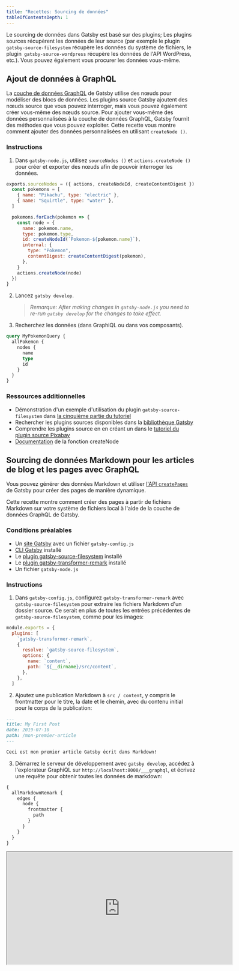 ```yaml
---
title: "Recettes: Sourcing de données"
tableOfContentsDepth: 1
---
```


Le sourcing de données dans Gatsby est basé sur des plugins; Les plugins sources récupèrent les données de leur source (par exemple le plugin `gatsby-source-filesystem` récupère les données du système de fichiers, le plugin` gatsby-source-wordpress` récupère les données de l'API WordPress, etc.). Vous pouvez également vous procurer les données vous-même.

## Ajout de données à GraphQL

La [couche de données GraphQL](/docs/graphql-concepts/) de Gatsby  utilise des nœuds pour modéliser des blocs de données. Les plugins source Gatsby ajoutent des nœuds source que vous pouvez interroger, mais vous pouvez également créer vous-même des nœuds source. Pour ajouter vous-même des données personnalisées à la couche de données GraphQL, Gatsby fournit des méthodes que vous pouvez exploiter.
Cette recette vous montre comment ajouter des données personnalisées en utilisant `createNode ()`.

### Instructions

1. Dans `gatsby-node.js`, utilisez `sourceNodes ()` et `actions.createNode ()` pour créer et exporter des nœuds afin de pouvoir interroger les données.

```javascript:title=gatsby-node.js
exports.sourceNodes = ({ actions, createNodeId, createContentDigest }) => {
  const pokemons = [
    { name: "Pikachu", type: "electric" },
    { name: "Squirtle", type: "water" },
  ]

  pokemons.forEach(pokemon => {
    const node = {
      name: pokemon.name,
      type: pokemon.type,
      id: createNodeId(`Pokemon-${pokemon.name}`),
      internal: {
        type: "Pokemon",
        contentDigest: createContentDigest(pokemon),
      },
    }
    actions.createNode(node)
  })
}
```

2. Lancez `gatsby develop`.

   > _Remarque: After making changes in `gatsby-node.js` you need to re-run `gatsby develop` for the changes to take effect._

3. Recherchez les données (dans GraphiQL ou dans vos composants).

```graphql
query MyPokemonQuery {
  allPokemon {
    nodes {
      name
      type
      id
    }
  }
}
```

### Ressources additionnelles

- Démonstration d'un exemple d'utilisation du plugin `gatsby-source-filesystem` dans [la cinquième partie du tutoriel](/tutorial/part-five/#source-plugins)
- Rechercher les plugins sources disponibles dans la [bibliothèque Gatsby](/plugins/?=source)
- Comprendre les plugins source en en créant un dans le [tutoriel du plugin source Pixabay](/docs/pixabay-source-plugin-tutorial/)
- [Documentation](/docs/actions/#createNode) de la fonction createNode

## Sourcing de données Markdown pour les articles de blog et les pages avec GraphQL

Vous pouvez générer des données Markdown et utiliser [l'API `createPages`](/docs/actions/#createPage) de Gatsby pour créer des pages de manière dynamique.

Cette recette montre comment créer des pages à partir de fichiers Markdown sur votre système de fichiers local à l'aide de la couche de données GraphQL de Gatsby.

### Conditions préalables

- Un [site Gatsby](/docs/quick-start) avec un fichier `gatsby-config.js`
- [CLI Gatsby](/docs/gatsby-cli) installé
- Le [plugin gatsby-source-filesystem](/packages/gatsby-source-filesystem) installé
- Le [plugin gatsby-transformer-remark](/packages/gatsby-transformer-remark) installé
- Un fichier `gatsby-node.js`

### Instructions

1. Dans `gatsby-config.js`, configurez `gatsby-transformer-remark` avec `gatsby-source-filesystem` pour extraire les fichiers Markdown d'un dossier source. Ce serait en plus de toutes les entrées précédentes de `gatsby-source-filesystem`, comme pour les images:

```js:title=gatsby-config.js
module.exports = {
  plugins: [
    `gatsby-transformer-remark`,
    {
      resolve: `gatsby-source-filesystem`,
      options: {
        name: `content`,
        path: `${__dirname}/src/content`,
      },
    },
  ]
```

2. Ajoutez une publication Markdown à `src / content`, y compris le frontmatter pour le titre, la date et le chemin, avec du contenu initial pour le corps de la publication:

```markdown:title=src/content/mon-premier-article.md
---
title: My First Post
date: 2019-07-10
path: /mon-premier-article
---

Ceci est mon premier article Gatsby écrit dans Markdown!
```

3. Démarrez le serveur de développement avec `gatsby develop`, accédez à l'explorateur GraphiQL sur `http://localhost:8000/___graphql`, et écrivez une requête pour obtenir toutes les données de markdown:

```graphql
{
  allMarkdownRemark {
    edges {
      node {
        frontmatter {
          path
        }
      }
    }
  }
}
```

<iframe
  title="Query pour tout le markdown"
  src="https://q4xpb.sse.codesandbox.io/___graphql?explorerIsOpen=false&query=%7B%0A%20%20allMarkdownRemark%20%7B%0A%20%20%20%20edges%20%7B%0A%20%20%20%20%20%20node%20%7B%0A%20%20%20%20%20%20%20%20frontmatter%20%7B%0A%20%20%20%20%20%20%20%20%20%20path%0A%20%20%20%20%20%20%20%20%7D%0A%20%20%20%20%20%20%7D%0A%20%20%20%20%7D%0A%20%20%7D%0A%7D"
  width="600"
  height="300"
/>

4. Ajoutez le code JavaScript pour générer des pages à partir des publications Markdown au moment de la construction en copiant la requête GraphQL dans `gatsby-node.js` et en parcourant les résultats:

```js:title=gatsby-node.js
const path = require(`path`)

exports.createPages = async ({ actions, graphql }) => {
  const { createPage } = actions

  const result = await graphql(`
    {
      allMarkdownRemark {
        edges {
          node {
            frontmatter {
              path
            }
          }
        }
      }
    }
  `)
  if (result.errors) {
    console.error(result.errors)
  }

  result.data.allMarkdownRemark.edges.forEach(({ node }) => {
    createPage({
      path: node.frontmatter.path,
      component: path.resolve(`src/templates/post.js`),
    })
  })
}
```

5. Ajoutez un modèle de publication dans `src/templates`, y compris une requête GraphQL pour générer dynamiquement des pages à partir du contenu Markdown au moment de la construction:

```jsx:title=src/templates/post.js
import React from "react"
import { graphql } from "gatsby"

export default function Template({ data }) {
  const { markdownRemark } = data // data.markdownRemark contient vos données de publication
  const { frontmatter, html } = markdownRemark
  return (
    <div className="blog-post">
      <h1>{frontmatter.title}</h1>
      <h2>{frontmatter.date}</h2>
      <div
        className="blog-post-content"
        dangerouslySetInnerHTML={{ __html: html }}
      />
    </div>
  )
}

export const pageQuery = graphql`
  query($path: String!) {
    markdownRemark(frontmatter: { path: { eq: $path } }) {
      html
      frontmatter {
        date(formatString: "MMMM DD, YYYY")
        path
        title
      }
    }
  }
`
```

6. Exécutez `gatsby develop` pour redémarrer le serveur de développement. Affichez votre article dans le navigateur: `http://localhost:8000/mon-premier-article`

### Ressources additionnelles

- [Tutoriel: Créer automatiquement des pages à partir de données](/tutorial/part-seven/)
- [Création et modification de pages](/docs/creating-and-modifying-pages/)
- [Ajout de pages Markdown](/docs/adding-markdown-pages/)
- [Guide de création automatique de pages à partir de données](/docs/programmatically-create-pages-from-data/)
- [Exemple de dépôt](https://github.com/gatsbyjs/gatsby/tree/master/examples/recipe-sourcing-markdown) pour cette recette

## Sourcing depuis WordPress


### Conditions préalables

- Un [site Gatsby](/docs/quick-start/) existant avec un fichier `gatsby-config.js` et` gatsby-node.js`
- Une instance WordPress, auto-hébergée ou sur Wordpress.com

### Instructions

1. Installez le plugin `gatsby-source-wordpress` en exécutant la commande suivante:

```shell
npm install gatsby-source-wordpress --save
```

2. Configurez le plugin en modifiant le fichier `gatsby-config.js` de sorte qu'il comprenne les éléments suivants:

```javascript:title=gatsby-config.js
module.exports = {
  ...
  plugins: [
    {
      resolve: `gatsby-source-wordpress`,
      options: {
        // baseUrl devra être mis à jour avec votre source WordPress
        baseUrl: `wpexample.com`,
        protocol: `https`,
        // est-il hébergé sur wordpress.com ou auto-hébergé?
        hostingWPCOM: false,
        // votre site utilise-t-il le plug-in Advanced Custom Fields?
        useACF: false
      }
    },
  ]
}
```

> **Remarque:** Reportez-vous à la [documentation de plugin gatsby-source-wordpress`](/packages/gatsby-source-wordpress/?=wordpre#how-to-use) pour en savoir plus sur la configuration de vos plugins.

3. Créez un composant de modèle tel que `src/templates/post.js` avec le code suivant dedans:

```jsx:title=post.js
import React, { Component } from "react"
import { graphql } from "gatsby"
import PropTypes from "prop-types"

class Post extends Component {
  render() {
    const post = this.props.data.wordpressPost

    return (
      <>
        <h1>{post.title}</h1>
        <div dangerouslySetInnerHTML={{ __html: post.content }} />
      </>
    )
  }
}

Post.propTypes = {
  data: PropTypes.object.isRequired,
  edges: PropTypes.array,
}

export default Post

export const pageQuery = graphql`
  query($id: String!) {
    wordpressPost(id: { eq: $id }) {
      title
      content
    }
  }
`
```

4. Créez des pages dynamiques pour vos publications WordPress en collant l'exemple de code suivant dans `gatsby-node.js`:

```javascript:title=gatsby-node.js
const path = require(`path`)
const { slash } = require(`gatsby-core-utils`)

exports.createPages = async ({ graphql, actions }) => {
  const { createPage } = actions

  // interroger le contenu des articles WordPress
  const result = await graphql(`
    query {
      allWordpressPost {
        edges {
          node {
            id
            slug
          }
        }
      }
    }
  `)

  const postTemplate = path.resolve(`./src/templates/post.js`)
  result.data.allWordpressPost.edges.forEach(edge => {
    createPage({
      // `path` sera l'url de la page
      path: edge.node.slug,
      // spécifiez le modèle de composant de votre choix
      component: slash(postTemplate),
      // Dans la requête GraphQL du modèle,'id' sera disponible
      // en tant que variable GraphQL pour rechercher les données de ce message.
      context: {
        id: edge.node.id,
      },
    })
  })
}
```

5. Exécutez `gatsby-develop` pour voir les pages nouvellement générées et naviguer à travers elles.

6. Ouvrez `GraphiQL IDE` sur `http://localhost:8000/__graphql` et ouvrez Docs ou Explorer pour observer les champs interrogeables pour `allWordpressPosts`.

Les pages dynamiques créées ci-dessus dans `gatsby-node.js` ont des chemins uniques pour naviguer vers des publications particulières, en utilisant un composant de modèle pour les publications et un exemple de requête GraphQL pour générer le contenu des publications WordPress.

### Ressources additionnelles

- [Débuter avec WordPress et Gatsby](/blog/2019-04-26-how-to-build-a-blog-with-wordpress-and-gatsby-part-1/)
- Plus sur [Sourcing depuis WordPress](/docs/sourcing-from-wordpress/)
- [Exemple en direct sur l'approvisionnement à partir de WordPress](https://github.com/gatsbyjs/gatsby/tree/master/examples/using-wordpress)

## Obtenir des données de Contentful

### Conditions préalables

- Un [site Gatsby](/docs/quick-start/)
- Un [compte Contentful](https://www.contentful.com/)
- L'[interface de commande Contentful](https://www.npmjs.com/package/contentful-cli) installée

### Instructions

1. Connectez-vous à Contentful avec la CLI et suivez les étapes. Il vous aidera à créer un compte si vous n'en avez pas.

```shell
contentful login
```

2. Créez un nouvel espace si vous n'en avez pas déjà un. Veillez à enregistrer l'ID d'espace qui vous a été attribué à la fin de la commande. Si vous disposez déjà d'un espace Contentful et d'un ID d'espace, vous pouvez ignorer les étapes 2 et 3.

Remarque: pour les nouveaux comptes, vous pouvez remplacer l'espace d'intégration par défaut. Vérifiez pour voir les [espaces inclus avec votre compte](https://app.contentful.com/account/profile/space_memberships).

```shell
contentful space create --name 'Gatsby example'
```

3. Remplissez le nouvel espace avec un exemple de contenu de blog en utilisant le nouvel ID d'espace renvoyé par la commande précédente, à la place de `<ID d'espace>`

```shell
contentful space seed -s '<space ID>' -t blog
```

Par exemple, avec un ID d'espace en place: `contentful space seed -s '22fzx88spbp7' -t blog`

4. Créez un nouveau jeton d'accès pour votre espace. N'oubliez pas ce jeton, car vous en aurez besoin à l'étape 6.

```shell
contentful space accesstoken create -s '<space ID>' --name 'Example token'
```

5. Installez le plugin `gatsby-source-contentful` dans votre site Gatsby:

```shell
npm install --save gatsby-source-contentful
```

6. Editez le fichier `gatsby-config.js` et ajoutez le` gatsby-source-contentful` au tableau `plugins` pour activer le plugin. Vous devriez fortement envisager d'utiliser [variables d'environnement](/docs/variables-environnement/) pour stocker votre ID d'espace et votre jeton à des fins de sécurité.

```javascript:title=gatsby-config.js
plugins: [
   // ajouter au tableau avec tous les autres plugins installés
   // highlight-start
   {


    resolve: `gatsby-source-contentful`,
    options: {
      spaceId: `<space ID>`, // ou process.env.CONTENTFUL_SPACE_ID
      accessToken: `<access token>`, // ou process.env.CONTENTFUL_TOKEN
    },
  },
  // highlight-end
],
```

7. Exécutez `gatsby develop` et assurez-vous que le site a été compilé avec succès.

8. Recherchez des données avec l '[éditeur GraphiQL](/docs/introduction-graphiql/) sur `http://localhost:8000/___graphql`. Le plugin Contentful ajoute plusieurs nouveaux types de nœuds à votre site, y compris tous les types de contenu de votre site Web Contentful. Votre exemple d'espace avec un type de contenu "Blog Post" produit un type de nœud "allContentfulBlogPost" dans GraphQL.

![l'interface graphql, avec un exemple de requête décrit ci-dessous](../images/recipe-sourcing-contentful-graphql.png)

Pour rechercher des titres d'articles de blog à partir de Contentful, utilisez la requête GraphQL suivante:

```graphql
{
  allContentfulBlogPost {
    edges {
      node {
        title
      }
    }
  }
}
```

Les nœuds Contentful incluent également plusieurs champs de métadonnées comme `createdAt` ou` node_locale`.

9. Pour afficher une liste de liens vers les articles du blog, créez un nouveau fichier dans `/src/pages/blog.js`. Cette page affichera tous les messages, triés par date de mise à jour.

```jsx:title=src/pages/blog.js
import React from "react"
import { graphql, Link } from "gatsby"

const BlogPage = ({ data }) => (
  <div>
    <h1>Blog</h1>
    <ul>
      {data.allContentfulBlogPost.edges.map(({ node, index }) => (
        <li key={index}>
          <Link to={`/blog/${node.slug}`}>{node.title}</Link>
        </li>
      ))}
    </ul>
  </div>
)

export default BlogPage

export const query = graphql`
  {
    allContentfulBlogPost(sort: { fields: [updatedAt] }) {
      edges {
        node {
          title
          slug
        }
      }
    }
  }
`
```

Pour continuer à développer votre site Contentful, y compris les pages de détails de publication, consultez le reste des [Gatsby docs](/docs/sourcing-from-contentful/) et Ressources additionnelles ci-dessous.

### Ressources additionnelles

- [Construire un site avec React et Contentful](/blog/2018-1-25-building-a-site-with-react-and-contentful/)
- [En savoir plus sur l'approvisionnement à partir de Contentful](/docs/sourcing-from-contentful/)
- [Contentful source plugin](/packages/gatsby-source-contentful/)
- [Types de champs de texte long renvoyés en tant qu'objets](/packages/gatsby-source-contentful/#a-note-about-longtext-fields)
- [Répertoire d'exemple pour cette recette](https://github.com/gatsbyjs/gatsby/tree/master/examples/recipe-sourcing-contentful)

## Extraire des données d'une source externe et créer des pages sans GraphQL

Vous n'avez pas besoin d'utiliser la couche de données GraphQL pour inclure des données dans les pages, [bien qu'il y ait des raisons pour lesquelles vous devriez considérer GraphQL](/docs/why-gatsby-uses-graphql/). Vous pouvez utiliser l'API `createPages` du nœud pour extraire les données non structurées directement dans les sites Gatsby plutôt que via GraphQL et les plugins source.

Dans cette recette, vous allez créer des pages dynamiques à partir des données extraites des [points de terminaison REST de PokéAPI] (https://www.pokeapi.co/). [L'exemple complet] (https://github.com/jlengstorf/gatsby-with-unstructured-data/) peut être trouvé sur GitHub.

### Conditions préalables

- Un site Gatsby avec un fichier `gatsby-node.js`
- [CLI Gatsby] (/ docs / gatsby-cli) installé
- Le package [axios] (https://www.npmjs.com/package/axios) installé via npm

### Instructions

1. Dans `gatsby-node.js`, ajoutez le code JavaScript pour récupérer les données de PokéAPI et créez par programme une page d'index:

```js:title=gatsby-node.js
const axios = require("axios")

const get = endpoint => axios.get(`https://pokeapi.co/api/v2${endpoint}`)

const getPokemonData = names =>
  Promise.all(
    names.map(async name => {
      const { data: pokemon } = await get(`/pokemon/${name}`)
      return { ...pokemon }
    })
  )
exports.createPages = async ({ actions: { createPage } }) => {
  const allPokemon = await getPokemonData(["pikachu", "charizard", "squirtle"])

  // Créer une page qui répertorie les Pokémon.
  createPage({
    path: `/`,
    component: require.resolve("./src/templates/all-pokemon.js"),
    context: { allPokemon },
  })
}
```

2. Créez un modèle pour afficher Pokémon sur la page d'accueil:

```jsx:title=src/templates/all-pokemon.js
import React from "react"

export default ({ pageContext: { allPokemon } }) => (
  <div>
    <h1>Behold, the Pokémon!</h1>
    <ul>
      {allPokemon.map(pokemon => (
        <li key={pokemon.id}>
          <img src={pokemon.sprites.front_default} alt={pokemon.name} />
          <p>{pokemon.name}</p>
        </li>
      ))}
    </ul>
  </div>
)
```

3. Exécutez `gatsby develop` pour récupérer les données, construire les pages et démarrer le serveur de développement.
4. Affichez votre page d'accueil dans un navigateur: `http://localhost:8000`

### Ressources additionnelles

- [Full Pokemon data repo](https://github.com/jlengstorf/gatsby-with-unstructured-data/)
- Plus d'informations sur l'utilisation de données non structurées dans [Utilisation de Gatsby sans GraphQL](/docs/using-gatsby-without-graphql/)
- Quand et comment [interroger des données avec GraphQL](/docs/graphql-concepts/) pour les sites Gatsby plus complexes

## Sourcing de contenu depuis Drupal

### Conditions préalables

- Un [site Gatsby](/docs/quick-start)
- Un site [Drupal](http://drupal.org)
- Le [JSON: module API](https://www.drupal.org/project/jsonapi) installé et activé sur le site Drupal

### Instructions

1. Installez le plugin `gatsby-source-drupal`.

```shell
npm install --save gatsby-source-drupal
```

2. Editez votre fichier `gatsby-config.js` pour activer le plugin et le configurer.

```javascript:title=gatsby-config.js
module.exports = {
  plugins: [
    {
      resolve: `gatsby-source-drupal`,
      options: {
        baseUrl: `https://your-website/`,
        apiBase: `api`, // optionnel, par défaut à `jsonapi`
      },
    },
  ],
}
```

3. Démarrez le serveur de développement avec `gatsby develop` et ouvrez l'explorateur GraphiQL à` http: // localhost: 8000 / ___ graphql`. Sous l'onglet Explorateur, vous devriez voir de nouveaux types de nœuds, tels que «allBlockBlock» pour les blocs Drupal, et un pour chaque type de contenu dans votre site Drupal. Par exemple, si vous avez un type de contenu «Page», il sera disponible en tant que «allNodePage». Pour interroger tous les nœuds "Page" pour leur titre et corps, utilisez une requête comme:

```graphql
{
  allNodePage {
    edges {
      node {
        title
        body {
          value
        }
      }
    }
  }
}
```

4. Pour utiliser vos données Drupal, créez une nouvelle page dans votre site Gatsby à `src/pages/drupal.js`. Cette page répertorie tous les nœuds "Page" Drupal.

_**Remarque:** le schéma GraphQL exact dépendra de la façon dont votre instance Drupal est structurée._

```jsx:title=src/pages/drupal.js
import React from "react"
import { graphql } from "gatsby"

const DrupalPage = ({ data }) => (
  <div>
    <h1>Drupal pages</h1>
    <ul>
    {data.allNodePage.edges.map(({ node, index }) => (
      <li key={index}>
        <h2>{node.title}</h2>
        <div>
          {node.body.value}
        </div>
      </li>
    ))}
   </ul>
  </div>
)

export default DrupalPage

export const query = graphql`
  {
  allNodePage {
    edges {
      node {
        title
        body {
          value
        }
      }
    }
  }
}
```

5. Avec le serveur de développement en cours d'exécution, vous pouvez afficher la nouvelle page en visitant `http: // localhost: 8000 / drupal`.

### Ressources additionnelles

- [Utilisation de Drupal découplé avec Gatsby](/blog/2018-08-13-using-decoupled-drupal-with-gatsby/)
- [En savoir plus sur l'approvisionnement auprès de Drupal](/docs/sourcing-from-drupal)
- [Tutoriel: Créer automatiquement des pages à partir de données](/tutorial/part-seven/)
